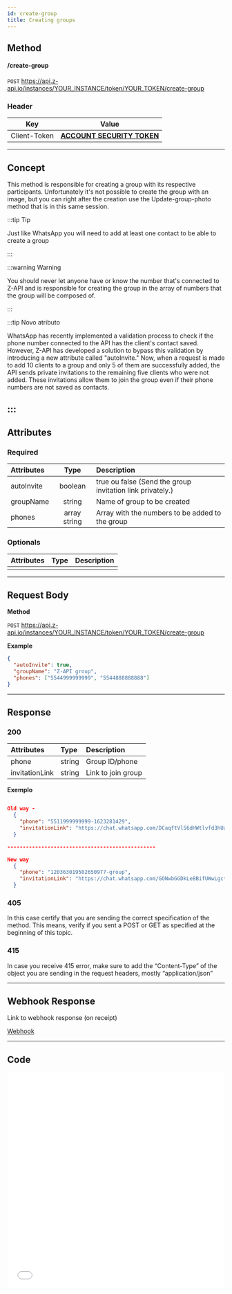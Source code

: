 ```yaml
---
id: create-group
title: Creating groups 
---
```


## Method 

#### /create-group

`POST` https://api.z-api.io/instances/YOUR_INSTANCE/token/YOUR_TOKEN/create-group

### Header

|      Key       |            Value            |
| :------------: |     :-----------------:     |
|  Client-Token  | **[ACCOUNT SECURITY TOKEN](../security/client-token)** |

---

## Concept

This method is responsible for creating a group with its respective participants. Unfortunately it's not possible to create the group with an image, but you can right after the creation use the Update-group-photo method that is in this same session.

:::tip Tip

Just like WhatsApp you will need to add at least one contact to be able to create a group 

:::

:::warning Warning 

You should never let anyone have or know the number that's connected to Z-API and is  responsible for creating the group in the array of numbers that the group will be composed of.

:::

:::tip Novo atributo

WhatsApp has recently implemented a validation process to check if the phone number connected to the API has the client's contact saved. However, Z-API has developed a solution to bypass this validation by introducing a new attribute called "autoInvite." Now, when a request is made to add 10 clients to a group and only 5 of them are successfully added, the API sends private invitations to the remaining five clients who were not added. These invitations allow them to join the group even if their phone numbers are not saved as contacts.

:::
---

## Attributes

### Required 

| Attributes |     Type     | Description                                      |
| :-------- | :----------: | :------------------------------------------------ |
| autoInvite|   boolean    | true ou false (Send the group invitation link privately.)   |  
| groupName |    string    | Name of group to be created                       |
| phones    | array string | Array with the numbers to be added to the group   |

### Optionals 

| Attributes | Type | Description |
| :-------- | :--: | :-------- |
|           |      |           |

---

## Request Body

**Method**

`POST` https://api.z-api.io/instances/YOUR_INSTANCE/token/YOUR_TOKEN/create-group

**Example**

```json
{
  "autoInvite": true,
  "groupName": "Z-API group",
  "phones": ["5544999999999", "5544888888888"]
}
```

---

## Response

### 200

| Attributes    | Type   | Description                |
| :------------- | :----- | :------------------------ |
| phone          | string | Group ID/phone          |
| invitationLink | string | Link to join group |

**Exemplo**

```json

Old way -
  {
    "phone": "5511999999999-1623281429",
    "invitationLink": "https://chat.whatsapp.com/DCaqftVlS6dHWtlvfd3hUa"
  }

------------------------------------------------

New way
  {
    "phone": "120363019502650977-group",
    "invitationLink": "https://chat.whatsapp.com/GONwbGGDkLe8BifUWwLgct"
  }

```

### 405

In this case certify that you are sending the correct specification of the method. This means, verify if you sent a POST or GET as specified at the beginning of this topic.

### 415

In case you receive 415 error, make sure to add the “Content-Type” of the object you are sending in the request headers, mostly “application/json”

---

## Webhook Response

Link to webhook response (on receipt)

[Webhook](../webhooks/on-message-received#response)

---

## Code

<iframe src="//api.apiembed.com/?source=https://raw.githubusercontent.com/Z-API/z-api-docs/main/json-examples/create-group.json&targets=all" frameborder="0" scrolling="no" width="100%" height="500px" seamless></iframe>
